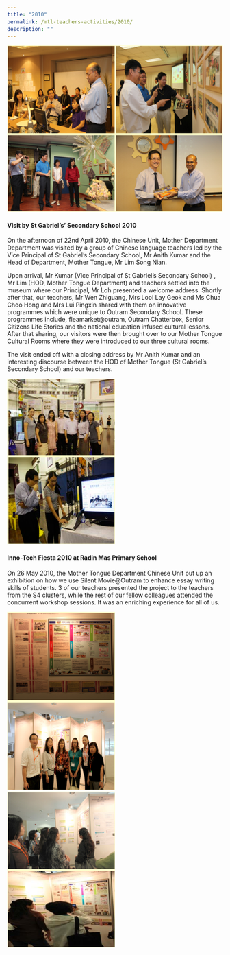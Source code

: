 ```yaml
---
title: "2010"
permalink: /mtl-teachers-activities/2010/
description: ""
---
```

![](/images/MTL%20Teachers%20Activities/2010/A1.png)

#### **Visit by St Gabriel’s’ Secondary School 2010**

On the afternoon of 22nd April 2010, the Chinese Unit, Mother Department Department was visited by a group of Chinese language teachers led by the Vice Principal of St Gabriel’s Secondary School, Mr Anith Kumar and the Head of Department, Mother Tongue, Mr Lim Song Nian.

Upon arrival, Mr Kumar (Vice Principal of St Gabriel’s Secondary School) , Mr Lim (HOD, Mother Tongue Department) and teachers settled into the museum where our Principal, Mr Loh presented a welcome address. Shortly after that, our teachers, Mr Wen Zhiguang, Mrs Looi Lay Geok and Ms Chua Choo Hong and Mrs Lui Pingxin shared with them on innovative programmes which were unique to Outram Secondary School. These programmes include, fleamarket@outram, Outram Chatterbox, Senior Citizens Life Stories and the national education infused cultural lessons. After that sharing, our visitors were then brought over to our Mother Tongue Cultural Rooms where they were introduced to our three cultural rooms.

The visit ended off with a closing address by Mr Anith Kumar and an interesting discourse between the HOD of Mother Tongue (St Gabriel’s Secondary School) and our teachers.

<img style="width:50%;height:50%" src="/images/MTL%20Teachers%20Activities/2010/A2.png">

#### **Inno-Tech Fiesta 2010 at Radin Mas Primary School**

On 26 May 2010, the Mother Tongue Department Chinese Unit put up an exhibition on how we use Silent Movie@Outram to enhance essay writing skills of students. 3 of our teachers presented the project to the teachers from the S4 clusters, while the rest of our fellow colleagues attended the concurrent workshop sessions. It was an enriching experience for all of us.

<img style="width:50%;height:50%" src="/images/MTL%20Teachers%20Activities/2010/A3.png">
<img style="width:50%;height:50%" src="/images/MTL%20Teachers%20Activities/2010/A4.png">